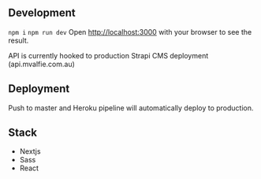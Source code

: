 ## Development

`npm i`
`npm run dev`
Open [http://localhost:3000](http://localhost:3000) with your browser to see the result.

API is currently hooked to production Strapi CMS deployment (api.mvalfie.com.au)

## Deployment

Push to master and Heroku pipeline will automatically deploy to production.

## Stack

-   Nextjs
-   Sass
-   React
